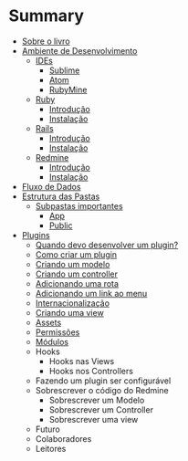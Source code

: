 # Summary

* [Sobre o livro](README.md)
* [Ambiente de Desenvolvimento](chapters/ambiente_de_desenvolvimento.md)
   * [IDEs](chapters/ambiente_de_desenvolvimento/ides.md)
       * [Sublime](chapters/ambiente_de_desenvolvimento/ides/sublime.md)
       * [Atom](chapters/ambiente_de_desenvolvimento/ides/atom.md)
       * [RubyMine](chapters/ambiente_de_desenvolvimento/ides/rubymine.md)
   * [Ruby](chapters/ambiente_de_desenvolvimento/ruby.md)
       * [Introdução](chapters/ambiente_de_desenvolvimento/ruby/introducao.md)
       * [Instalação](chapters/ambiente_de_desenvolvimento/ruby/instalacao.md)
   * [Rails](chapters/ambiente_de_desenvolvimento/rails.md)
       * [Introdução](chapters/ambiente_de_desenvolvimento/rails/introducao.md)
       * [Instalação](chapters/ambiente_de_desenvolvimento/rails/instalacao.md)
   * [Redmine](chapters/ambiente_de_desenvolvimento/redmine.md)
       * [Introdução](chapters/ambiente_de_desenvolvimento/redmine/introducao.md)
       * [Instalação](chapters/ambiente_de_desenvolvimento/redmine/instalacao.md)
* [Fluxo de Dados](chapters/fluxo_de_dados.md)
* [Estrutura das Pastas](chapters/estrutura_das_pastas.md)
   * [Subpastas importantes](chapters/estrutura_de_pastas/subpastas_importantes.md)
       * [App](chapters/estrutura_de_pastas/subpastas_importantes/app.md)
       * [Public](chapters/estrutura_de_pastas/subpastas_importantes/public.md)
* [Plugins](chapters/plugins.md)
   * [Quando devo desenvolver um plugin?](chapters/plugins/quando_devo_desenvolver_um_plugin.md)
   * [Como criar um plugin](chapters/plugins/como_criar_um_plugin.md)
   * [Criando um modelo](chapters/plugins/criando_um_modelo.md)
   * [Criando um controller](chapters/plugins/criando_um_controller.md)
   * [Adicionando uma rota](chapters/plugins/adicionando_uma_rota.md)
   * [Adicionando um link ao menu](chapters/plugins/adicionando_um_link_ao_menu.md)
   * [Internacionalização](chapters/plugins/internacionalizacao.md)
   * [Criando uma view](chapters/plugins/criando_uma_view.md)
   * [Assets](chapters/plugins/assets.md)
   * [Permissões](chapters/plugins/permissoes.md)
   * [Módulos](chapters/plugins/modulos.md)
   * Hooks
       * Hooks nas Views
       * Hooks nos Controllers
   * Fazendo um plugin ser configurável
   * Sobrescrever o código do Redmine
       * Sobrescrever um Modelo
       * Sobrescrever um Controller
       * Sobrescrever uma view
   * Futuro
   * Colaboradores
   * Leitores

